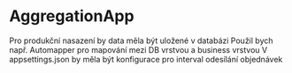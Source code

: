 # AggregationApp
Pro produkční nasazení by data měla být uložené v databázi
Použil bych např. Automapper pro mapování mezi DB vrstvou a business vrstvou
V appsettings.json by měla být konfigurace pro interval odesílání objednávek